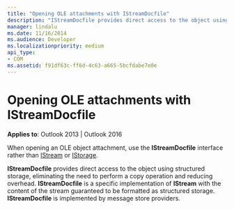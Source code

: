 ```yaml
---
title: "Opening OLE attachments with IStreamDocfile"
description: "IStreamDocfile provides direct access to the object using structured storage, eliminating the need to perform a copy operation and reducing overhead."
manager: lindalu
ms.date: 11/16/2014
ms.audience: Developer
ms.localizationpriority: medium
api_type:
- COM
ms.assetid: f91df63c-ff6d-4c63-a665-5bcfdabe7e0e
---
```


# Opening OLE attachments with IStreamDocfile

**Applies to**: Outlook 2013 | Outlook 2016 
  
When opening an OLE object attachment, use the **IStreamDocfile** interface rather than [IStream](https://msdn.microsoft.com/library/windows/desktop/aa380034%28v=vs.85%29.aspx) or [IStorage](https://msdn.microsoft.com/library/windows/desktop/aa380015%28v=vs.85%29.aspx). 

**IStreamDocfile** provides direct access to the object using structured storage, eliminating the need to perform a copy operation and reducing overhead. **IStreamDocfile** is a specific implementation of **IStream** with the content of the stream guaranteed to be formatted as structured storage. **IStreamDocfile** is implemented by message store providers. 
  

